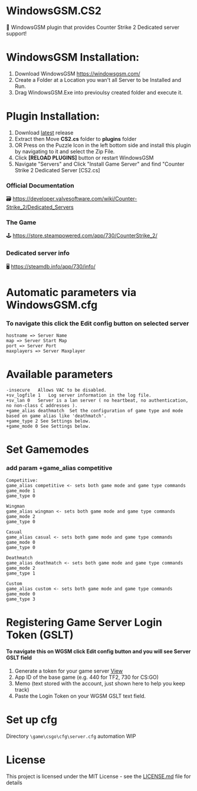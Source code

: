 # WindowsGSM.CS2
🧩 WindowsGSM plugin that provides Counter Strike 2 Dedicated server support!


# WindowsGSM Installation: 
1. Download  WindowsGSM https://windowsgsm.com/ 
2. Create a Folder at a Location you wan't all Server to be Installed and Run.
4. Drag WindowsGSM.Exe into previoulsy created folder and execute it.

# Plugin Installation:
1. Download [latest](https://github.com/ohmcodes/WindowsGSM.CS2/releases/latest) release
2. Extract then Move **CS2.cs** folder to **plugins** folder
3. OR Press on the Puzzle Icon in the left bottom side and install this plugin by navigating to it and select the Zip File.
4. Click **[RELOAD PLUGINS]** button or restart WindowsGSM
5. Navigate "Servers" and Click "Install Game Server" and find "Counter Strike 2 Dedicated Server [CS2.cs]

### Official Documentation
🗃️ https://developer.valvesoftware.com/wiki/Counter-Strike_2/Dedicated_Servers

### The Game
🕹️ https://store.steampowered.com/app/730/CounterStrike_2/

### Dedicated server info
🖥️ https://steamdb.info/app/730/info/

# Automatic parameters via WindowsGSM.cfg
### To navigate this click the Edit config button on selected server
```
hostname => Server Name
map => Server Start Map
port => Server Port
maxplayers => Server Maxplayer
```

# Available parameters
```
-insecure	Allows VAC to be disabled.
+sv_logfile 1	Log server information in the log file.
+sv_lan 0	Server is a lan server ( no heartbeat, no authentication, no non-class C addresses ).
+game_alias deathmatch	Set the configuration of game type and mode based on game alias like 'deathmatch'.
+game_type 2 See Settings below.
+game_mode 0 See Settings below.
```

# Set Gamemodes
### add param +game_alias competitive
```
Competitive:
game_alias competitive <- sets both game mode and game type commands
game_mode 1
game_type 0

Wingman
game_alias wingman <- sets both game mode and game type commands
game_mode 2
game_type 0

Casual
game_alias casual <- sets both game mode and game type commands
game_mode 0
game_type 0

Deathmatch
game_alias deathmatch <- sets both game mode and game type commands
game_mode 2
game_type 1

Custom
game_alias custom <- sets both game mode and game type commands
game_mode 0
game_type 3
```

# Registering Game Server Login Token (GSLT)
#### To navigate this on WGSM click Edit config button and you will see Server GSLT field

1. Generate a token for your game server [View](http://steamcommunity.com/dev/managegameservers) 
2. App ID of the base game (e.g. 440 for TF2, 730 for CS:GO)
3. Memo (text stored with the account, just shown here to help you keep track)
4. Paste the Login Token on your WGSM GSLT text field.


# Set up cfg
Directory ``` \game\csgo\cfg\server.cfg ```
automation WIP


# License
This project is licensed under the MIT License - see the <a href="https://github.com/ohmcodes/WindowsGSM.CS2/blob/main/LICENSE">LICENSE.md</a> file for details
